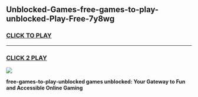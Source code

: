 
## Unblocked-Games-free-games-to-play-unblocked-Play-Free-7y8wg
<h3>
<a href="https://premium76.site?title=free-games-to-play-unblocked&ref=12A">CLICK TO PLAY</a></h3>
<hr>

<h3>
<a href="https://premium76.site?title=free-games-to-play-unblocked&ref=12A">CLICK 2 PLAY</a>
  
</h3>

<a href="https://premium76.site?title=free-games-to-play-unblocked&ref=12A"><img src="https://clearcache.store/games.png"></a>


**free-games-to-play-unblocked games unblocked: Your Gateway to Fun and Accessible Online Gaming**
